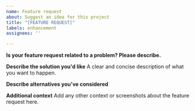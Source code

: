 ```yaml
---
name: Feature request
about: Suggest an idea for this project
title: "[FEATURE REQUEST]"
labels: enhancement
assignees: ''

---
```


**Is your feature request related to a problem? Please describe.**


**Describe the solution you'd like**
A clear and concise description of what you want to happen.

**Describe alternatives you've considered**


**Additional context**
Add any other context or screenshots about the feature request here.

